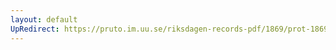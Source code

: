 ```yaml
---
layout: default
UpRedirect: https://pruto.im.uu.se/riksdagen-records-pdf/1869/prot-1869--ak--510/prot-1869--ak--510_003.pdf
---
```

